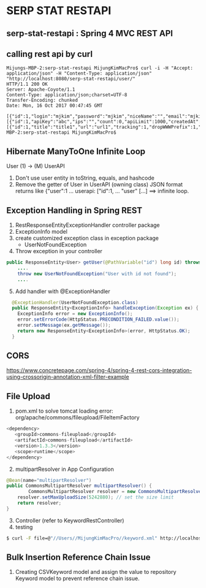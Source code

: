 # SERP STAT RESTAPI


## serp-stat-restapi : Spring 4 MVC REST API

## calling rest api by curl
```
Mijungs-MBP-2:serp-stat-restapi MijungKimMacPro$ curl -i -H "Accept: application/json" -H "Content-Type: application/json" "http://localhost:8080/serp-stat-restapi/user/"
HTTP/1.1 200 OK
Server: Apache-Coyote/1.1
Content-Type: application/json;charset=UTF-8
Transfer-Encoding: chunked
Date: Mon, 16 Oct 2017 00:47:45 GMT

[{"id":1,"login":"mjkim","password":"mjkim","niceName":"","email":"mjkim@gmail.com","createdAt":null,"updatedAt":null,"deletedAt":null,"deleted":0,"userAPIs":[{"id":1,"apiKey":"abc","ips":"","count":0,"apiLimit":1000,"createdAt":null,"updatedAt":null,"deleted":0}],"sites":[{"id":1,"title":"title1","url":"url1","tracking":1,"dropWWWPrefix":1,"dropDirectories":0,"contactEmail":null,"treatNonRankingAs":null,"nonRankingValue":null,"createdAt":1508050800000,"updatedAt":1508050800000,"deleted":0}]}]Mijungs-MBP-2:serp-stat-restapi MijungKimMacPro$
```



## Hibernate ManyToOne Infinite Loop
User (1) -> (M) UserAPI
1. Don't use user entity in toString, equals, and hashcode
2. Remove the getter of User in UserAPI (owning class)
    JSON format returns like {"user":1 ... userapi: ["id":1, ... "user" [...] ==> infinite loop.

## Exception Handling in Spring REST
1. RestResponseEntityExceptionHandler controller package
2. ExceptionInfo model
3. create customized exception class in exception package
    * UserNotFoundException
4. Throw exception in your controller
```java
public ResponseEntity<User> getUser(@PathVariable("id") long id) throws UserNotFoundException {
    ....
    throw new UserNotFoundException("User with id not found");
    ....
```
5. Add handler with @ExceptionHandler
```java
  @ExceptionHandler(UserNotFoundException.class)
  public ResponseEntity<ExceptionInfo> handleException(Exception ex) {
    ExceptionInfo error = new ExceptionInfo();
    error.setErrorCode(HttpStatus.PRECONDITION_FAILED.value());
    error.setMessage(ex.getMessage());
    return new ResponseEntity<ExceptionInfo>(error, HttpStatus.OK);
  }
```

## CORS
https://www.concretepage.com/spring-4/spring-4-rest-cors-integration-using-crossorigin-annotation-xml-filter-example


## File Upload
1. pom.xml to solve tomcat loading error: org/apache/commons/fileupload/FileItemFactory
```java
<dependency>
   <groupId>commons-fileupload</groupId>
   <artifactId>commons-fileupload</artifactId>
   <version>1.3.3</version>
   <scope>runtime</scope>
</dependency>
```
2. multipartResolver in App Configuration
```java
@Bean(name="multipartResolver")
public CommonsMultipartResolver multipartResolver() {
        CommonsMultipartResolver resolver = new CommonsMultipartResolver();
    resolver.setMaxUploadSize(5242880); // set the size limit
    return resolver;
}
```
3. Controller (refer to KeywordRestController)
4. testing
```bash
$ curl -F file=@"//Users//MijungKimMacPro//keyword.xml" http://localhost:8080/serp-stat-restapi/keyword/upload/
```


## Bulk Insertion Reference Chain Issue
1. Creating CSVKeyword model and assign the value to repository Keyword model to prevent reference chain issue.
 
